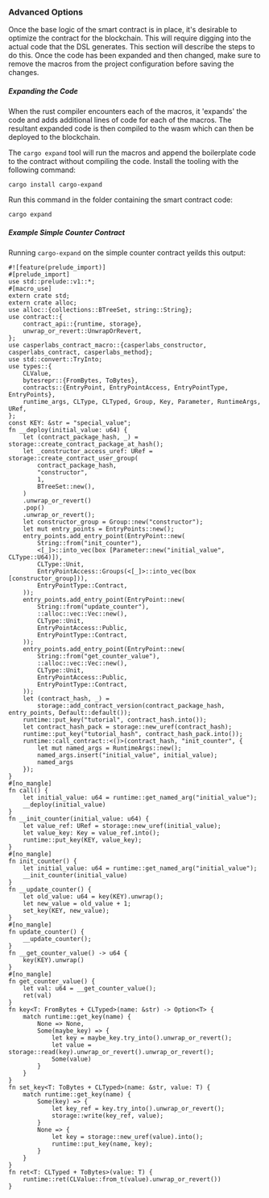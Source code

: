 ### Advanced Options 
Once the base logic of the smart contract is in place, it's desirable to optimize the contract for the blockchain.  This will require digging into the actual code that
the DSL generates.  This section will describe the steps to do this.  Once the code has been expanded and then changed, make sure to remove the macros from the project 
configuration before saving the changes.


##### Expanding the Code
When the rust compiler encounters each of the macros, it 'expands' the code and adds additional lines of code for each of the macros. 
The resultant expanded code is then compiled to the wasm which can then be deployed to the blockchain.

The `cargo expand` tool will run the macros and append the boilerplate code to the contract without compiling the code. 
Install the tooling with the following command:
```
cargo install cargo-expand
```

Run this command in the folder containing the smart contract code:
```
cargo expand
```

##### Example Simple Counter Contract

Running `cargo-expand` on the simple counter contract yeilds this output:
```
#![feature(prelude_import)]
#[prelude_import]
use std::prelude::v1::*;
#[macro_use]
extern crate std;
extern crate alloc;
use alloc::{collections::BTreeSet, string::String};
use contract::{
    contract_api::{runtime, storage},
    unwrap_or_revert::UnwrapOrRevert,
};
use casperlabs_contract_macro::{casperlabs_constructor, casperlabs_contract, casperlabs_method};
use std::convert::TryInto;
use types::{
    CLValue,
    bytesrepr::{FromBytes, ToBytes},
    contracts::{EntryPoint, EntryPointAccess, EntryPointType, EntryPoints},
    runtime_args, CLType, CLTyped, Group, Key, Parameter, RuntimeArgs, URef,
};
const KEY: &str = "special_value";
fn __deploy(initial_value: u64) {
    let (contract_package_hash, _) = storage::create_contract_package_at_hash();
    let _constructor_access_uref: URef = storage::create_contract_user_group(
        contract_package_hash,
        "constructor",
        1,
        BTreeSet::new(),
    )
    .unwrap_or_revert()
    .pop()
    .unwrap_or_revert();
    let constructor_group = Group::new("constructor");
    let mut entry_points = EntryPoints::new();
    entry_points.add_entry_point(EntryPoint::new(
        String::from("init_counter"),
        <[_]>::into_vec(box [Parameter::new("initial_value", CLType::U64)]),
        CLType::Unit,
        EntryPointAccess::Groups(<[_]>::into_vec(box [constructor_group])),
        EntryPointType::Contract,
    ));
    entry_points.add_entry_point(EntryPoint::new(
        String::from("update_counter"),
        ::alloc::vec::Vec::new(),
        CLType::Unit,
        EntryPointAccess::Public,
        EntryPointType::Contract,
    ));
    entry_points.add_entry_point(EntryPoint::new(
        String::from("get_counter_value"),
        ::alloc::vec::Vec::new(),
        CLType::Unit,
        EntryPointAccess::Public,
        EntryPointType::Contract,
    ));
    let (contract_hash, _) =
        storage::add_contract_version(contract_package_hash, entry_points, Default::default());
    runtime::put_key("tutorial", contract_hash.into());
    let contract_hash_pack = storage::new_uref(contract_hash);
    runtime::put_key("tutorial_hash", contract_hash_pack.into());
    runtime::call_contract::<()>(contract_hash, "init_counter", {
        let mut named_args = RuntimeArgs::new();
        named_args.insert("initial_value", initial_value);
        named_args
    });
}
#[no_mangle]
fn call() {
    let initial_value: u64 = runtime::get_named_arg("initial_value");
    __deploy(initial_value)
}
fn __init_counter(initial_value: u64) {
    let value_ref: URef = storage::new_uref(initial_value);
    let value_key: Key = value_ref.into();
    runtime::put_key(KEY, value_key);
}
#[no_mangle]
fn init_counter() {
    let initial_value: u64 = runtime::get_named_arg("initial_value");
    __init_counter(initial_value)
}
fn __update_counter() {
    let old_value: u64 = key(KEY).unwrap();
    let new_value = old_value + 1;
    set_key(KEY, new_value);
}
#[no_mangle]
fn update_counter() {
    __update_counter();
}
fn __get_counter_value() -> u64 {
    key(KEY).unwrap()
}
#[no_mangle]
fn get_counter_value() {
    let val: u64 = __get_counter_value();
    ret(val)
}
fn key<T: FromBytes + CLTyped>(name: &str) -> Option<T> {
    match runtime::get_key(name) {
        None => None,
        Some(maybe_key) => {
            let key = maybe_key.try_into().unwrap_or_revert();
            let value = storage::read(key).unwrap_or_revert().unwrap_or_revert();
            Some(value)
        }
    }
}
fn set_key<T: ToBytes + CLTyped>(name: &str, value: T) {
    match runtime::get_key(name) {
        Some(key) => {
            let key_ref = key.try_into().unwrap_or_revert();
            storage::write(key_ref, value);
        }
        None => {
            let key = storage::new_uref(value).into();
            runtime::put_key(name, key);
        }
    }
}
fn ret<T: CLTyped + ToBytes>(value: T) {
    runtime::ret(CLValue::from_t(value).unwrap_or_revert())
}
```
